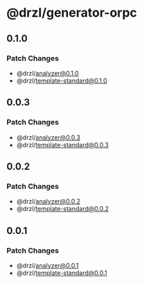 # @drzl/generator-orpc

## 0.1.0

### Patch Changes

- @drzl/analyzer@0.1.0
- @drzl/template-standard@0.1.0

## 0.0.3

### Patch Changes

- @drzl/analyzer@0.0.3
- @drzl/template-standard@0.0.3

## 0.0.2

### Patch Changes

- @drzl/analyzer@0.0.2
- @drzl/template-standard@0.0.2

## 0.0.1

### Patch Changes

- @drzl/analyzer@0.0.1
- @drzl/template-standard@0.0.1
